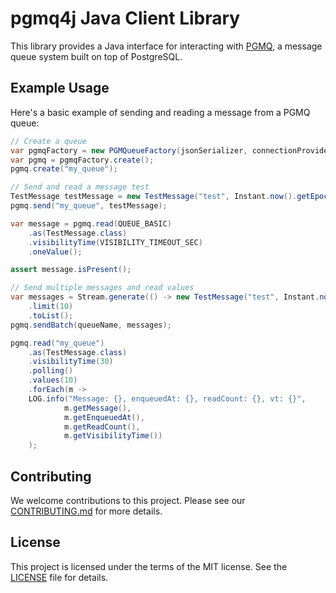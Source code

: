 # pgmq4j Java Client Library

This library provides a Java interface for interacting with [PGMQ](https://github.com/tembo-io/pgmq), a message queue system built on top of PostgreSQL. 

## Example Usage

Here's a basic example of sending and reading a message from a PGMQ queue:
```java
// Create a queue
var pgmqFactory = new PGMQueueFactory(jsonSerializer, connectionProvider);
var pgmq = pgmqFactory.create();
pgmq.create("my_queue");

// Send and read a message test
TestMessage testMessage = new TestMessage("test", Instant.now().getEpochSecond());
pgmq.send("my_queue", testMessage);

var message = pgmq.read(QUEUE_BASIC)
    .as(TestMessage.class)
    .visibilityTime(VISIBILITY_TIMEOUT_SEC)
    .oneValue();

assert message.isPresent();

// Send multiple messages and read values
var messages = Stream.generate(() -> new TestMessage("test", Instant.now().getEpochSecond()))
    .limit(10)
    .toList();
pgmq.sendBatch(queueName, messages);

pgmq.read("my_queue")
    .as(TestMessage.class)
    .visibilityTime(30)
    .polling()
    .values(10)
    .forEach(m ->
    LOG.info("Message: {}, enqueuedAt: {}, readCount: {}, vt: {}",
            m.getMessage(),
            m.getEnqueuedAt(),
            m.getReadCount(),
            m.getVisibilityTime())
    );
```

## Contributing

We welcome contributions to this project. Please see our [CONTRIBUTING.md](CONTRIBUTING.md) for more details.

## License

This project is licensed under the terms of the MIT license. See the [LICENSE](LICENSE) file for details.